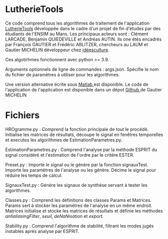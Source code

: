 # LutherieTools

Ce code comprend tous les algorithmes de traitement de l'application [LutherieTools](https://lutherietools.ideesculture.fr/) développée dans le cadre d'un projet de fin d'études par des étudiants de l'ENSIM au Mans. Les principaux acteurs sont : Clément LARCADE, Benjamin QUIEDEVILLE et Andréas AUTIN. Ils one étés encadrés par François GAUTIER et Frédéric ABLITZER, chercheurs au LAUM et Gautier MICHELIN développeur chez [idéesculture](https://www.ideesculture.com/).

Ces algotirhmes fonctionnent avec python >= 3.9.

Arguments optionnels de ligne de commandes : args.json. Spécifie le nom du fichier de paramètres à utiliser pour les algorithmes.

Une version alternative écrite sous [Matlab ](https://github.com/BenjaminQuiedeville/LutherieToolsMatlab)est disponible. Le code de l'application de l'application est disponible dans un dépot [Github ](https://github.com/ideesculture/lutherietools)de Gautier MICHELIN


# Fichiers

HROgramme.py : Comprend la fonction principale de tout le procédé. Initialise les matrices de résultats, découpe le signal en fenêtres temporelles et executes les algorithmes de EstimationParametres.py.

EstimationParametres.py : Comprend l'analyse par la méthode ESPRIT du signal considéré et l'estimation de l'ordre par le critère ESTER.

Preset.py : Importe le signal ou le génère par la fonction signauxTest. Importe les paramètres de l'analyse ou les génère. Décime le signal pour réduire les temps de calcul.

SignauxTest.py : Génère les signaux de synthèse servant à tester les algorithmes. 

Classes.py : Comprend les définitions des classes Params et Matrices. Params sert à stocker les paramètres de l'analyse en un même endroit. Matrices initialise et stocke les matrices de résultats et définie les méthodes *antialiasingFilter*, *seuil*, *deNaNisation* et *export.*

Stability.py : Comprend l'algorithme de stabilité, filtrant les modes jugés instables après analyse par ESPRIT.
